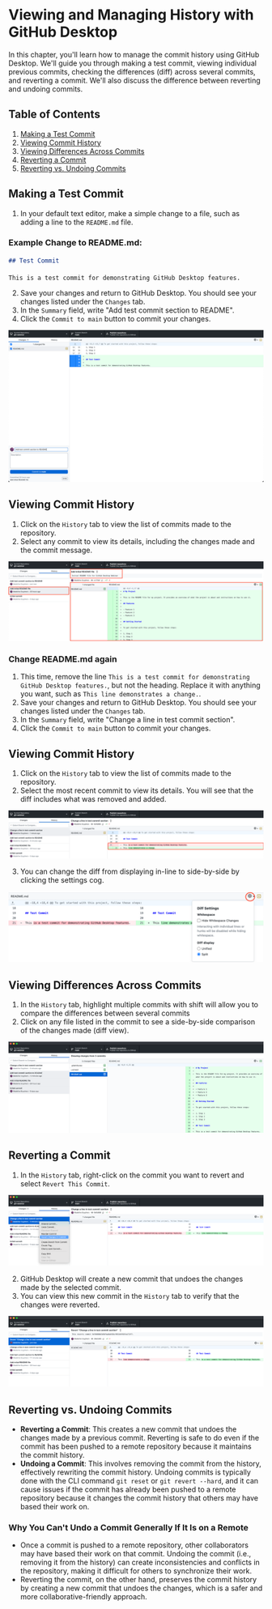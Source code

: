 # Viewing and Managing History with GitHub Desktop

In this chapter, you'll learn how to manage the commit history using GitHub Desktop. We'll guide you through making a test commit, viewing individual previous commits, checking the differences (diff) across several commits, and reverting a commit. We'll also discuss the difference between reverting and undoing commits.

## Table of Contents

1. [Making a Test Commit](#making-a-test-commit)
2. [Viewing Commit History](#viewing-commit-history)
3. [Viewing Differences Across Commits](#viewing-differences-across-commits)
4. [Reverting a Commit](#reverting-a-commit)
5. [Reverting vs. Undoing Commits](#reverting-vs-undoing-commits)

## Making a Test Commit

1. In your default text editor, make a simple change to a file, such as adding a line to the `README.md` file.

### Example Change to README.md:

```markdown
## Test Commit

This is a test commit for demonstrating GitHub Desktop features.

``` 

2. Save your changes and return to GitHub Desktop. You should see your changes listed under the `Changes` tab.
3. In the `Summary` field, write "Add test commit section to README".
4. Click the `Commit to main` button to commit your changes.

![Image: add test commit](fig/add-test-section.png)

## Viewing Commit History

1. Click on the `History` tab to view the list of commits made to the repository.
2. Select any commit to view its details, including the changes made and the commit message.

![Image: reviewing commit history](fig/review-history.png)

### Change README.md again

1. This time, remove the line `This is a test commit for demonstrating GitHub Desktop features.`, but not the heading. Replace it with anything you want, such as `This line demonstrates a change.`. 
2. Save your changes and return to GitHub Desktop. You should see your changes listed under the `Changes` tab.
3. In the `Summary` field, write "Change a line in test commit section".
4. Click the `Commit to main` button to commit your changes.

## Viewing Commit History

1. Click on the `History` tab to view the list of commits made to the repository.
2. Select the most recent commit to view its details. You will see that the diff includes what was removed and added.  

![Image: reviewing a line diff](fig/line-diff.png)

3. You can change the diff from displaying in-line to side-by-side by clicking the settings cog.

![Image: Options for diff view](fig/diff-options.png)

## Viewing Differences Across Commits

1. In the `History` tab, highlight multiple commits with shift will allow you to compare the differences between several commits
2. Click on any file listed in the commit to see a side-by-side comparison of the changes made (diff view).

![Image: showing a diff between multiple commits](fig/multi-commit-dff.png)

## Reverting a Commit

1. In the `History` tab, right-click on the commit you want to revert and select `Revert This Commit`.

![Image: showing the revert commit menu](fig/revert-menu.png)

2. GitHub Desktop will create a new commit that undoes the changes made by the selected commit.
3. You can view this new commit in the `History` tab to verify that the changes were reverted.

![Image: Showing the reverted commit](fig/reverted-commit.png)

## Reverting vs. Undoing Commits

- **Reverting a Commit**: This creates a new commit that undoes the changes made by a previous commit. Reverting is safe to do even if the commit has been pushed to a remote repository because it maintains the commit history.
- **Undoing a Commit**: This involves removing the commit from the history, effectively rewriting the commit history. Undoing commits is typically done with the CLI command `git reset` or `git revert --hard`, and it can cause issues if the commit has already been pushed to a remote repository because it changes the commit history that others may have based their work on.

### Why You Can't Undo a Commit Generally If It Is on a Remote

- Once a commit is pushed to a remote repository, other collaborators may have based their work on that commit. Undoing the commit (i.e., removing it from the history) can create inconsistencies and conflicts in the repository, making it difficult for others to synchronize their work.
- Reverting the commit, on the other hand, preserves the commit history by creating a new commit that undoes the changes, which is a safer and more collaborative-friendly approach.
